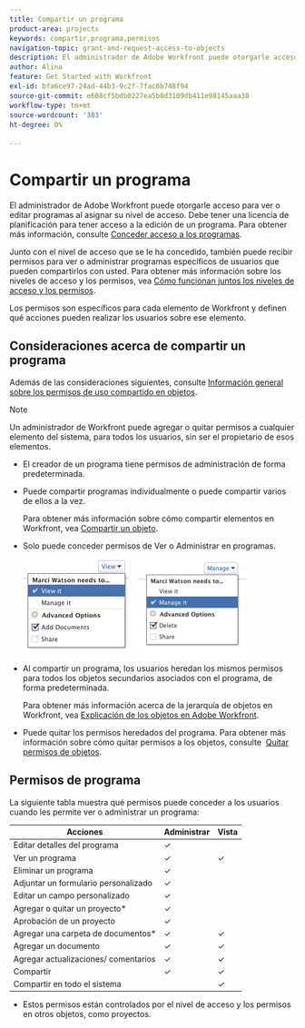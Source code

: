 ```yaml
---
title: Compartir un programa
product-area: projects
keywords: compartir,programa,permisos
navigation-topic: grant-and-request-access-to-objects
description: El administrador de Adobe Workfront puede otorgarle acceso para ver o editar programas al asignar su nivel de acceso. Debe tener una licencia de planificación para tener acceso a la edición de un programa.
author: Alina
feature: Get Started with Workfront
exl-id: bfa6ce97-24ad-44b3-9c2f-7fac6b748f94
source-git-commit: e608cf5bdb0227ea5b8d3109db411e98145aaa38
workflow-type: tm+mt
source-wordcount: '383'
ht-degree: 0%

---
```


# Compartir un programa

El administrador de Adobe Workfront puede otorgarle acceso para ver o editar programas al asignar su nivel de acceso. Debe tener una licencia de planificación para tener acceso a la edición de un programa. Para obtener más información, consulte [Conceder acceso a los programas](../../administration-and-setup/add-users/configure-and-grant-access/grant-access-programs.md).

Junto con el nivel de acceso que se le ha concedido, también puede recibir permisos para ver o administrar programas específicos de usuarios que pueden compartirlos con usted. Para obtener más información sobre los niveles de acceso y los permisos, vea [Cómo funcionan juntos los niveles de acceso y los permisos](../../administration-and-setup/add-users/access-levels-and-object-permissions/how-access-levels-permissions-work-together.md).

Los permisos son específicos para cada elemento de Workfront y definen qué acciones pueden realizar los usuarios sobre ese elemento.

## Consideraciones acerca de compartir un programa

Además de las consideraciones siguientes, consulte [Información general sobre los permisos de uso compartido en objetos](../../workfront-basics/grant-and-request-access-to-objects/sharing-permissions-on-objects-overview.md).

>[!NOTE]
>
>Un administrador de Workfront puede agregar o quitar permisos a cualquier elemento del sistema, para todos los usuarios, sin ser el propietario de esos elementos.

* El creador de un programa tiene permisos de administración de forma predeterminada.

* Puede compartir programas individualmente o puede compartir varios de ellos a la vez.

  Para obtener más información sobre cómo compartir elementos en Workfront, vea [Compartir un objeto](../../workfront-basics/grant-and-request-access-to-objects/share-an-object.md).

* Solo puede conceder permisos de Ver o Administrar en programas.

  ![](assets/screen-shot-2014-01-23-at-12.45.15-pm.png)    ![](assets/screen-shot-2014-01-22-at-10.03.43-am-190x167.png)

* Al compartir un programa, los usuarios heredan los mismos permisos para todos los objetos secundarios asociados con el programa, de forma predeterminada.

  Para obtener más información acerca de la jerarquía de objetos en Workfront, vea [Explicación de los objetos en Adobe Workfront](../../workfront-basics/navigate-workfront/workfront-navigation/understand-objects.md).

* Puede quitar los permisos heredados del programa. Para obtener más información sobre cómo quitar permisos a los objetos, consulte  [Quitar permisos de objetos](../../workfront-basics/grant-and-request-access-to-objects/remove-permissions-from-objects.md).

## Permisos de programa

La siguiente tabla muestra qué permisos puede conceder a los usuarios cuando les permite ver o administrar un programa:

| **Acciones** | **Administrar** | **Vista** |
|---|---|---|
| Editar detalles del programa | ✓ |   |
| Ver un programa | ✓ | ✓ |
| Eliminar un programa | ✓ |   |
| Adjuntar un formulario personalizado | ✓ |   |
| Editar un campo personalizado | ✓ |   |
| Agregar o quitar un proyecto&#42; | ✓ |   |
| Aprobación de un proyecto | ✓ |   |
| Agregar una carpeta de documentos&#42; | ✓ | ✓ |
| Agregar un documento | ✓ | ✓ |
| Agregar actualizaciones/ comentarios | ✓ | ✓ |
| Compartir | ✓ | ✓ |
| Compartir en todo el sistema |   | ✓ |

* Estos permisos están controlados por el nivel de acceso y los permisos en otros objetos, como proyectos. 
